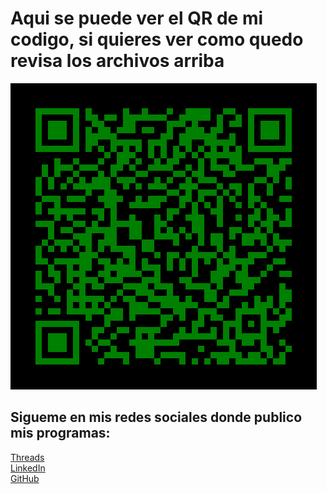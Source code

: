 # Aqui se puede ver el QR de mi codigo, si quieres ver como quedo revisa los archivos arriba

![QR Code](polarisdance.png)

## Sigueme en mis redes sociales donde publico mis programas:

[Threads](https://www.threads.net/@luifer_ug)  
[LinkedIn](https://www.linkedin.com/in/lifimastar/)  
[GitHub](https://github.com/Lifimastar)